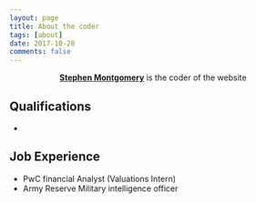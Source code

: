 ```yaml
---
layout: page
title: About the coder
tags: [about]
date: 2017-10-20
comments: false
---
```


<center><a href="https://github.com/Montgomery-Data-Science"><b>Stephen Montgomery</b></a> is the coder of the website </center>

## Qualifications
*

## Job Experience
* PwC financial Analyst (Valuations Intern)
* Army Reserve Military intelligence officer
